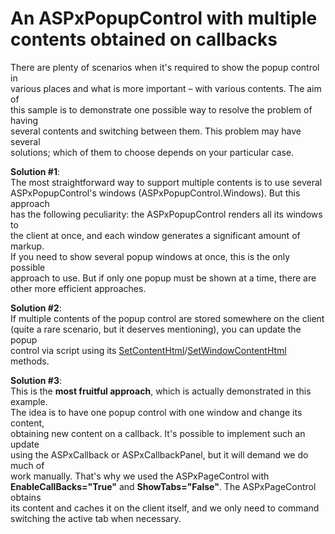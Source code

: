 # An ASPxPopupControl with multiple contents obtained on callbacks


<p>There are plenty of scenarios when it's required to show the popup control in<br /> various places and what is more important – with various contents. The aim of<br /> this sample is to demonstrate one possible way to resolve the problem of having<br /> several contents and switching between them. This problem may have several<br /> solutions; which of them to choose depends on your particular case.</p>
<p><strong>Solution #1</strong>:<br /> The most straightforward way to support multiple contents is to use several<br /> ASPxPopupControl's windows (ASPxPopupControl.Windows). But this approach<br /> has the following peculiarity: the ASPxPopupControl renders all its windows to<br /> the client at once, and each window generates a significant amount of markup.<br /> If you need to show several popup windows at once, this is the only possible<br /> approach to use. But if only one popup must be shown at a time, there are<br /> other more efficient approaches.</p>
<p><strong>Solution #2</strong>:<br /> If multiple contents of the popup control are stored somewhere on the client<br /> (quite a rare scenario, but it deserves mentioning), you can update the popup<br /> control via script using its <a href="https://documentation.devexpress.com/#AspNet/DevExpressWebScriptsASPxClientPopupControlBase_SetContentHtmltopic">SetContentHtml</a>/<a href="https://documentation.devexpress.com/#AspNet/DevExpressWebScriptsASPxClientPopupControl_SetWindowContentHtmltopic">SetWindowContentHtml</a> methods.</p>
<p><strong>Solution #3</strong>:<br /> This is the <strong>most fruitful approach</strong>, which is actually demonstrated in this example.<br /> The idea is to have one popup control with one window and change its content,<br /> obtaining new content on a callback. It's possible to implement such an update<br /> using the ASPxCallback or ASPxCallbackPanel, but it will demand we do much of<br /> work manually. That's why we used the ASPxPageControl with<br /> <strong>EnableCallBacks="True"</strong> and <strong>ShowTabs="False"</strong>. The ASPxPageControl obtains<br /> its content and caches it on the client itself, and we only need to command<br /> switching the active tab when necessary.</p>

<br/>


